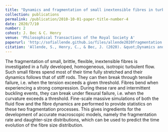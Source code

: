 ```yaml
---
title: "Dynamics and fragmentation of small inextensible fibres in turbulence"
collection: publications
permalink: /publication/2010-10-01-paper-title-number-4
date: 2020/7/10
number: 2
cohost: J. Bec & C. Henry
venue: 'Philosophical Transactions of the Royal Society A'
paperurl: 'http://sofiallende.github.io/files/allende2020fragmentation.pdf'
citation: 'Allende, S., Henry, C., & Bec, J. (2020). &quot;Dynamics and fragmentation of small inextensible fibres in turbulence.&quot; <i>Philosophical Transactions of the Royal Society A</i>. 1(2).'
---
```

<!--The fragmentation of small, brittle, flexible, inextensible fibres is investigated in a fully developed, homogeneous, isotropic turbulent flow. Such small fibres spend most of their time fully stretched and their dynamics follows that of stiff rods. They can then break through tensile failure, i.e. when the tension is higher than a given threshold. Fibres bend when experiencing a strong compression. During these rare and intermittent buckling events, they can break under flexural failure, i.e. when the curvature exceeds a threshold. Fine-scale massive simulations of both the fluid flow and the fibre dynamics are performed to provide statistics on these two fragmentation processes. This gives ingredients for the development of accurate macroscopic models, namely the fragmentation rate and daughter-size distributions, which can be used to predict the time evolution of the fibre size distribution. -->

<!--[Download paper here](http://sofiallende.github.io/files/allende2020fragmentation.pdf)-->

<!--Recommended citation: Allende, S., Henry, C., & Bec, J. (2020). "Dynamics and fragmentation of small inextensible fibres in turbulence." <i>Philosophical Transactions of the Royal Society A/i>. 1(2).-->

The fragmentation of small, brittle, flexible, inextensible fibres is investigated in a fully developed, homogeneous, isotropic turbulent flow. Such small fibres spend most of their time fully stretched and their dynamics follows that of stiff rods. They can then break through tensile failure, i.e. when the tension exceeds a given threshold. Fibres bend when experiencing a strong compression. During these rare and intermittent buckling events, they can break under flexural failure, i.e. when the curvature exceeds a threshold. Fine-scale massive simulations of both the fluid flow and the fibre dynamics are performed to provide statistics on these two fragmentation processes. This gives ingredients for the development of accurate macroscopic models, namely the fragmentation rate and daughter-size distributions, which can be used to predict the time evolution of the fibre size distribution.
